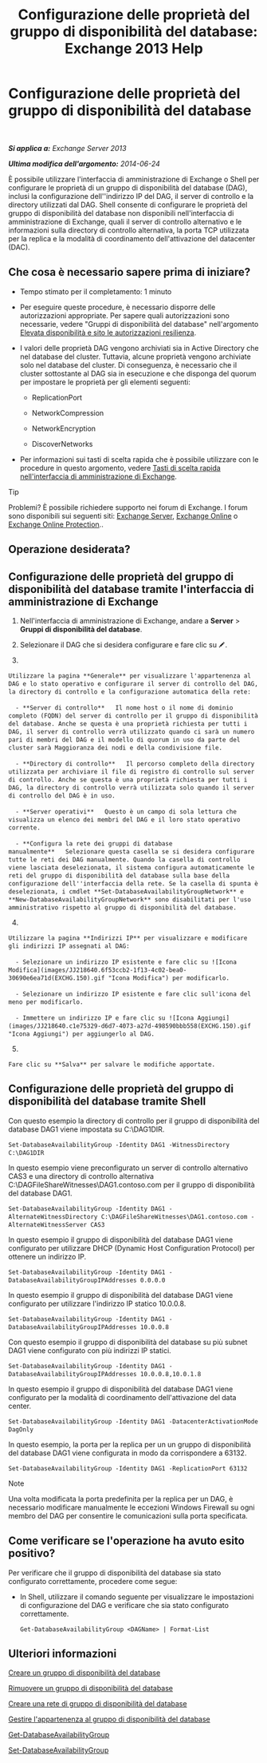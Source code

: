 ﻿---
title: 'Configurazione delle proprietà del gruppo di disponibilità del database: Exchange 2013 Help'
TOCTitle: Configurazione delle proprietà del gruppo di disponibilità del database
ms:assetid: 50daeac5-a16f-4362-a325-19e0fe25d59d
ms:mtpsurl: https://technet.microsoft.com/it-it/library/Dd297985(v=EXCHG.150)
ms:contentKeyID: 50480660
ms.date: 05/22/2018
mtps_version: v=EXCHG.150
ms.translationtype: MT
---

# Configurazione delle proprietà del gruppo di disponibilità del database

 

_**Si applica a:** Exchange Server 2013_

_**Ultima modifica dell'argomento:** 2014-06-24_

È possibile utilizzare l'interfaccia di amministrazione di Exchange o Shell per configurare le proprietà di un gruppo di disponibilità del database (DAG), inclusi la configurazione dell''indirizzo IP del DAG, il server di controllo e la directory utilizzati dal DAG. Shell consente di configurare le proprietà del gruppo di disponibilità del database non disponibili nell'interfaccia di amministrazione di Exchange, quali il server di controllo alternativo e le informazioni sulla directory di controllo alternativa, la porta TCP utilizzata per la replica e la modalità di coordinamento dell'attivazione del datacenter (DAC).

## Che cosa è necessario sapere prima di iniziare?

  - Tempo stimato per il completamento: 1 minuto

  - Per eseguire queste procedure, è necessario disporre delle autorizzazioni appropriate. Per sapere quali autorizzazioni sono necessarie, vedere "Gruppi di disponibilità del database" nell'argomento [Elevata disponibilità e sito le autorizzazioni resilienza](high-availability-and-site-resilience-permissions-exchange-2013-help.md).

  - I valori delle proprietà DAG vengono archiviati sia in Active Directory che nel database del cluster. Tuttavia, alcune proprietà vengono archiviate solo nel database del cluster. Di conseguenza, è necessario che il cluster sottostante al DAG sia in esecuzione e che disponga del quorum per impostare le proprietà per gli elementi seguenti:
    
      - ReplicationPort
    
      - NetworkCompression
    
      - NetworkEncryption
    
      - DiscoverNetworks

  - Per informazioni sui tasti di scelta rapida che è possibile utilizzare con le procedure in questo argomento, vedere [Tasti di scelta rapida nell'interfaccia di amministrazione di Exchange](keyboard-shortcuts-in-the-exchange-admin-center-exchange-online-protection-help.md).


> [!TIP]
> Problemi? È possibile richiedere supporto nei forum di Exchange. I forum sono disponibili sui seguenti siti: <A href="https://go.microsoft.com/fwlink/p/?linkid=60612">Exchange Server</A>, <A href="https://go.microsoft.com/fwlink/p/?linkid=267542">Exchange Online</A> o <A href="https://go.microsoft.com/fwlink/p/?linkid=285351">Exchange Online Protection</A>..



## Operazione desiderata?

## Configurazione delle proprietà del gruppo di disponibilità del database tramite l'interfaccia di amministrazione di Exchange

1.  Nell'interfaccia di amministrazione di Exchange, andare a **Server** \> **Gruppi di disponibilità del database**.

2.  Selezionare il DAG che si desidera configurare e fare clic su ![Icona Modifica](images/JJ218640.6f53ccb2-1f13-4c02-bea0-30690e6ea71d(EXCHG.150).gif "Icona Modifica").

3.  
    
    Utilizzare la pagina **Generale** per visualizzare l'appartenenza al DAG e lo stato operativo e configurare il server di controllo del DAG, la directory di controllo e la configurazione automatica della rete:
    
      - **Server di controllo**   Il nome host o il nome di dominio completo (FQDN) del server di controllo per il gruppo di disponibilità del database. Anche se questa è una proprietà richiesta per tutti i DAG, il server di controllo verrà utilizzato quando ci sarà un numero pari di membri del DAG e il modello di quorum in uso da parte del cluster sarà Maggioranza dei nodi e della condivisione file.
    
      - **Directory di controllo**   Il percorso completo della directory utilizzata per archiviare il file di registro di controllo sul server di controllo. Anche se questa è una proprietà richiesta per tutti i DAG, la directory di controllo verrà utilizzata solo quando il server di controllo del DAG è in uso.
    
      - **Server operativi**   Questo è un campo di sola lettura che visualizza un elenco dei membri del DAG e il loro stato operativo corrente.
    
      - **Configura la rete dei gruppi di database manualmente**   Selezionare questa casella se si desidera configurare tutte le reti dei DAG manualmente. Quando la casella di controllo viene lasciata deselezionata, il sistema configura automaticamente le reti del gruppo di disponibilità del database sulla base della configurazione dell''interfaccia della rete. Se la casella di spunta è deselezionata, i cmdlet **Set-DatabaseAvailabilityGroupNetwork** e **New-DatabaseAvailabilityGroupNetwork** sono disabilitati per l'uso amministrativo rispetto al gruppo di disponibilità del database.

4.  
    
    Utilizzare la pagina **Indirizzi IP** per visualizzare e modificare gli indirizzi IP assegnati al DAG:
    
      - Selezionare un indirizzo IP esistente e fare clic su ![Icona Modifica](images/JJ218640.6f53ccb2-1f13-4c02-bea0-30690e6ea71d(EXCHG.150).gif "Icona Modifica") per modificarlo.
    
      - Selezionare un indirizzo IP esistente e fare clic sull'icona del meno per modificarlo.
    
      - Immettere un indirizzo IP e fare clic su ![Icona Aggiungi](images/JJ218640.c1e75329-d6d7-4073-a27d-498590bbb558(EXCHG.150).gif "Icona Aggiungi") per aggiungerlo al DAG.

5.  
    
    Fare clic su **Salva** per salvare le modifiche apportate.

## Configurazione delle proprietà del gruppo di disponibilità del database tramite Shell

Con questo esempio la directory di controllo per il gruppo di disponibilità del database DAG1 viene impostata su C:\\DAG1DIR.

    Set-DatabaseAvailabilityGroup -Identity DAG1 -WitnessDirectory C:\DAG1DIR

In questo esempio viene preconfigurato un server di controllo alternativo CAS3 e una directory di controllo alternativa C:\\DAGFileShareWitnesses\\DAG1.contoso.com per il gruppo di disponibilità del database DAG1.

    Set-DatabaseAvailabilityGroup -Identity DAG1 -AlternateWitnessDirectory C:\DAGFileShareWitnesses\DAG1.contoso.com -AlternateWitnessServer CAS3

In questo esempio il gruppo di disponibilità del database DAG1 viene configurato per utilizzare DHCP (Dynamic Host Configuration Protocol) per ottenere un indirizzo IP.

    Set-DatabaseAvailabilityGroup -Identity DAG1 -DatabaseAvailabilityGroupIPAddresses 0.0.0.0

In questo esempio il gruppo di disponibilità del database DAG1 viene configurato per utilizzare l'indirizzo IP statico 10.0.0.8.

    Set-DatabaseAvailabilityGroup -Identity DAG1 -DatabaseAvailabilityGroupIPAddresses 10.0.0.8

Con questo esempio il gruppo di disponibilità del database su più subnet DAG1 viene configurato con più indirizzi IP statici.

    Set-DatabaseAvailabilityGroup -Identity DAG1 -DatabaseAvailabilityGroupIPAddresses 10.0.0.8,10.0.1.8

In questo esempio il gruppo di disponibilità del database DAG1 viene configurato per la modalità di coordinamento dell'attivazione del data center.

    Set-DatabaseAvailabilityGroup -Identity DAG1 -DatacenterActivationMode DagOnly

In questo esempio, la porta per la replica per un un gruppo di disponibilità del database DAG1 viene configurata in modo da corrispondere a 63132.

    Set-DatabaseAvailabilityGroup -Identity DAG1 -ReplicationPort 63132


> [!NOTE]
> Una volta modificata la porta predefinita per la replica per un DAG, è necessario modificare manualmente le eccezioni Windows Firewall su ogni membro del DAG per consentire le comunicazioni sulla porta specificata.



## Come verificare se l'operazione ha avuto esito positivo?

Per verificare che il gruppo di disponibilità del database sia stato configurato correttamente, procedere come segue:

  - In Shell, utilizzare il comando seguente per visualizzare le impostazioni di configurazione del DAG e verificare che sia stato configurato correttamente.
    
        Get-DatabaseAvailabilityGroup <DAGName> | Format-List

## Ulteriori informazioni

[Creare un gruppo di disponibilità del database](create-a-database-availability-group-exchange-2013-help.md)

[Rimuovere un gruppo di disponibilità del database](remove-a-database-availability-group-exchange-2013-help.md)

[Creare una rete di gruppo di disponibilità del database](create-a-database-availability-group-network-exchange-2013-help.md)

[Gestire l'appartenenza al gruppo di disponibilità del database](manage-database-availability-group-membership-exchange-2013-help.md)

[Get-DatabaseAvailabilityGroup](https://technet.microsoft.com/it-it/library/dd351226\(v=exchg.150\))

[Set-DatabaseAvailabilityGroup](https://technet.microsoft.com/it-it/library/dd297934\(v=exchg.150\))

